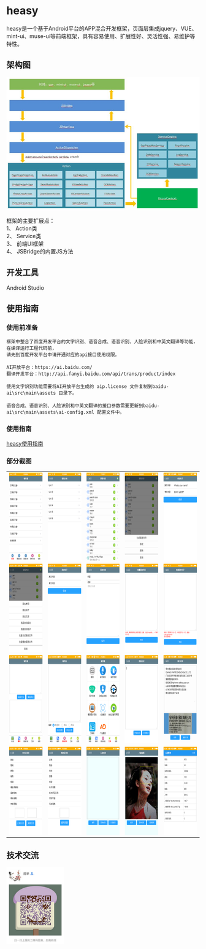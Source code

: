 # heasy  
heasy是一个基于Android平台的APP混合开发框架，页面层集成jquery、VUE、mint-ui、muse-ui等前端框架，具有容易使用、扩展性好、灵活性强、易维护等特性。  

## 架构图   
<img src="https://github.com/chenjuwen/heasy/blob/master/doc/design-pic.jpg"/> 

框架的主要扩展点：  
    1、	Action类  
    2、	Service类  
    3、	前端UI框架  
    4、	JSBridge的内置JS方法  

## 开发工具  
Android Studio  

## 使用指南  
### 使用前准备  
    框架中整合了百度开发平台的文字识别、语音合成、语音识别、人脸识别和中英文翻译等功能，在编译运行工程代码前，  
    请先到百度开发平台申请开通对应的api接口使用权限。  
    
	AI开放平台：https://ai.baidu.com/  
	翻译开发平台：http://api.fanyi.baidu.com/api/trans/product/index  

	使用文字识别功能需要将AI开放平台生成的 aip.license 文件复制到baidu-ai\src\main\assets 目录下。  
    
	语音合成、语音识别、人脸识别和中英文翻译的接口参数需要更新到baidu-ai\src\main\assets\ai-config.xml 配置文件中。  

### 使用指南  
<a href="https://github.com/chenjuwen/heasy/blob/master/doc/heasy_guide.docx" target="_blank">heasy使用指南</a>  

### 部分截图  
<table>
  <tr>
    <td><img src="doc/demo_img/01.png" width="140" height="230"/></td>
    <td><img src="doc/demo_img/02.png" width="140" height="230"/></td>
    <td><img src="doc/demo_img/03.png" width="140" height="230"/></td>
    <td><img src="doc/demo_img/04.png" width="140" height="230"/></td>
    <td><img src="doc/demo_img/05.png" width="140" height="230"/></td>
  </tr>
  <tr>
    <td><img src="doc/demo_img/06.png" width="140" height="230"/></td>
    <td><img src="doc/demo_img/07.png" width="140" height="230"/></td>
    <td><img src="doc/demo_img/08.png" width="140" height="230"/></td>
    <td><img src="doc/demo_img/09.png" width="140" height="230"/></td>
    <td><img src="doc/demo_img/10.png" width="140" height="230"/></td>
  </tr>
  <tr>
    <td><img src="doc/demo_img/11.png" width="140" height="230"/></td>
    <td><img src="doc/demo_img/12.png" width="140" height="230"/></td>
    <td><img src="doc/demo_img/13.png" width="140" height="230"/></td>
    <td><img src="doc/demo_img/14.png" width="140" height="230"/></td>
    <td><img src="doc/demo_img/15.png" width="140" height="230"/></td>
  </tr>
  <tr>
    <td><img src="doc/demo_img/16.png" width="140" height="230"/></td>
    <td><img src="doc/demo_img/17.png" width="140" height="230"/></td>
    <td><img src="doc/demo_img/18.png" width="140" height="230"/></td>
    <td><img src="doc/demo_img/19.png" width="140" height="230"/></td>
    <td><img src="doc/demo_img/20.png" width="140" height="230"/></td>
  </tr>
</table>

## 技术交流  
<img src="https://github.com/chenjuwen/heasy/blob/master/doc/author.jpg" width="150" height="200"/>  
